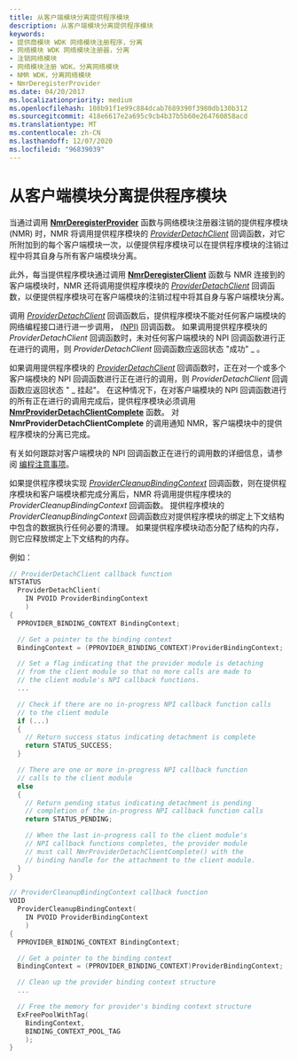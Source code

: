 ```yaml
---
title: 从客户端模块分离提供程序模块
description: 从客户端模块分离提供程序模块
keywords:
- 提供商模块 WDK 网络模块注册程序，分离
- 网络模块 WDK 网络模块注册器，分离
- 注销网络模块
- 网络模块注册 WDK，分离网络模块
- NMR WDK，分离网络模块
- NmrDeregisterProvider
ms.date: 04/20/2017
ms.localizationpriority: medium
ms.openlocfilehash: 108b91f1e99c884dcab7689390f3980db130b312
ms.sourcegitcommit: 418e6617e2a695c9cb4b37b5b60e264760858acd
ms.translationtype: MT
ms.contentlocale: zh-CN
ms.lasthandoff: 12/07/2020
ms.locfileid: "96839039"
---
```

# <a name="detaching-a-provider-module-from-a-client-module"></a>从客户端模块分离提供程序模块


当通过调用 [**NmrDeregisterProvider**](/windows-hardware/drivers/ddi/netioddk/nf-netioddk-nmrderegisterprovider) 函数与网络模块注册器注销的提供程序模块 (NMR) 时，NMR 将调用提供程序模块的 [*ProviderDetachClient*](/windows-hardware/drivers/ddi/netioddk/nc-netioddk-npi_provider_detach_client_fn) 回调函数，对它所附加到的每个客户端模块一次，以便提供程序模块可以在提供程序模块的注销过程中将其自身与所有客户端模块分离。

此外，每当提供程序模块通过调用 [**NmrDeregisterClient**](/windows-hardware/drivers/ddi/netioddk/nf-netioddk-nmrderegisterclient) 函数与 NMR 连接到的客户端模块时，NMR 还将调用提供程序模块的 [*ProviderDetachClient*](/windows-hardware/drivers/ddi/netioddk/nc-netioddk-npi_provider_detach_client_fn) 回调函数，以便提供程序模块可在客户端模块的注销过程中将其自身与客户端模块分离。

调用 [*ProviderDetachClient*](/windows-hardware/drivers/ddi/netioddk/nc-netioddk-npi_provider_detach_client_fn) 回调函数后，提供程序模块不能对任何客户端模块的网络编程接口进行进一步调用， [ (NPI)](network-programming-interface.md) 回调函数。 如果调用提供程序模块的 *ProviderDetachClient* 回调函数时，未对任何客户端模块的 NPI 回调函数进行正在进行的调用，则 *ProviderDetachClient* 回调函数应返回状态 "成功" \_ 。

如果调用提供程序模块的 [*ProviderDetachClient*](/windows-hardware/drivers/ddi/netioddk/nc-netioddk-npi_provider_detach_client_fn) 回调函数时，正在对一个或多个客户端模块的 NPI 回调函数进行正在进行的调用，则 *ProviderDetachClient* 回调函数应返回状态 " \_ 挂起"。 在这种情况下，在对客户端模块的 NPI 回调函数进行的所有正在进行的调用完成后，提供程序模块必须调用 [**NmrProviderDetachClientComplete**](/windows-hardware/drivers/ddi/netioddk/nf-netioddk-nmrproviderdetachclientcomplete) 函数。 对 **NmrProviderDetachClientComplete** 的调用通知 NMR，客户端模块中的提供程序模块的分离已完成。

有关如何跟踪对客户端模块的 NPI 回调函数正在进行的调用数的详细信息，请参阅 [编程注意事项](programming-considerations.md)。

如果提供程序模块实现 [*ProviderCleanupBindingContext*](/windows-hardware/drivers/ddi/netioddk/nc-netioddk-npi_provider_cleanup_binding_context_fn) 回调函数，则在提供程序模块和客户端模块都完成分离后，NMR 将调用提供程序模块的 *ProviderCleanupBindingContext* 回调函数。 提供程序模块的 *ProviderCleanupBindingContext* 回调函数应对提供程序模块的绑定上下文结构中包含的数据执行任何必要的清理。 如果提供程序模块动态分配了结构的内存，则它应释放绑定上下文结构的内存。

例如：

```C++
// ProviderDetachClient callback function
NTSTATUS
  ProviderDetachClient(
    IN PVOID ProviderBindingContext
    )
{
  PPROVIDER_BINDING_CONTEXT BindingContext;

  // Get a pointer to the binding context
  BindingContext = (PPROVIDER_BINDING_CONTEXT)ProviderBindingContext;

  // Set a flag indicating that the provider module is detaching
  // from the client module so that no more calls are made to
  // the client module's NPI callback functions.
  ...

  // Check if there are no in-progress NPI callback function calls
  // to the client module
  if (...)
  {
    // Return success status indicating detachment is complete
    return STATUS_SUCCESS;
  }

  // There are one or more in-progress NPI callback function
  // calls to the client module
  else
  {
    // Return pending status indicating detachment is pending
    // completion of the in-progress NPI callback function calls
    return STATUS_PENDING;

    // When the last in-progress call to the client module's
    // NPI callback functions completes, the provider module
    // must call NmrProviderDetachClientComplete() with the
    // binding handle for the attachment to the client module.
  }
}

// ProviderCleanupBindingContext callback function
VOID
  ProviderCleanupBindingContext(
    IN PVOID ProviderBindingContext
    )
{
  PPROVIDER_BINDING_CONTEXT BindingContext;

  // Get a pointer to the binding context
  BindingContext = (PPROVIDER_BINDING_CONTEXT)ProviderBindingContext;

  // Clean up the provider binding context structure
  ...

  // Free the memory for provider's binding context structure
  ExFreePoolWithTag(
    BindingContext,
    BINDING_CONTEXT_POOL_TAG
    );
}
```

 

